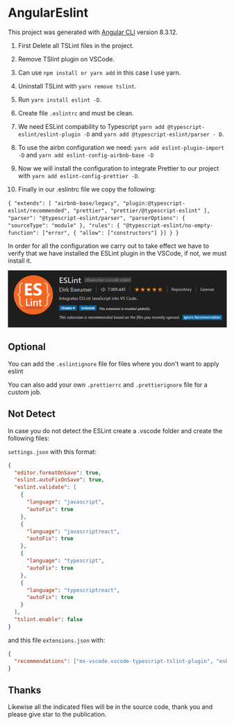 # AngularEslint

This project was generated with [Angular CLI](https://github.com/angular/angular-cli) version 8.3.12.

1. First Delete all TSLint files in the project.

2. Remove TSlint plugin on VSCode.

3. Can use `npm install or yarn add` in this case I use yarn.

4. Uninstall TSLint with `yarn remove tslint`.

5. Run `yarn install eslint -D`.

6. Create file `.eslintrc` and must be clean.

7. We need ESLint compability to Typescript `yarn add @typescript-eslint/eslint-plugin -D` and `yarn add @typescript-eslint/parser - D`.

8. To use the airbn configuration we need:
   `yarn add eslint-plugin-import -D` and `yarn add eslint-config-airbnb-base -D`

9. Now we will install the configuration to integrate Prettier to our project with `yarn add eslint-config-prettier -D`.

10. Finally in our .eslintrc file we copy the following:

`{ "extends": [ "airbnb-base/legacy", "plugin:@typescript-eslint/recommended", "prettier", "prettier/@typescript-eslint" ], "parser": "@typescript-eslint/parser", "parserOptions": { "sourceType": "module" }, "rules": { "@typescript-eslint/no-empty-function": ["error", { "allow": ["constructors"] }] } }`

In order for all the configuration we carry out to take effect we have to verify that we have installed the ESLint plugin in the VSCode, if not, we must install it.

![ESLint](eslint2.png)

## Optional

You can add the `.eslintignore` file for files where you don't want to apply eslint

You can also add your own `.prettierrc` and `.prettierignore` file for a custom job.

## Not Detect

In case you do not detect the ESLint create a .vscode folder and create the following files:

`settings.json` with this format:

```json
{
  "editor.formatOnSave": true,
  "eslint.autoFixOnSave": true,
  "eslint.validate": [
    {
      "language": "javascript",
      "autoFix": true
    },
    {
      "language": "javascriptreact",
      "autoFix": true
    },
    {
      "language": "typescript",
      "autoFix": true
    },
    {
      "language": "typescriptreact",
      "autoFix": true
    }
  ],
  "tslint.enable": false
}
```

and this file `extensions.json` with:

```json
{
  "recommendations": ["ms-vscode.vscode-typescript-tslint-plugin", "esbenp.prettier-vscode"]
}
```

## Thanks

Likewise all the indicated files will be in the source code, thank you and please give star to the publication.
